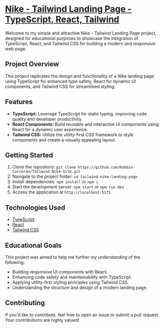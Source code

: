 # [Nike - Tailwind Landing Page - TypeScript, React, Tailwind](https://nike-tailwind-landing-page.vercel.app/)

Welcome to my simple and attractive Nike - Tailwind Landing Page project, designed for educational purposes to showcase the integration of TypeScript, React, and Tailwind CSS for building a modern and responsive web page.

## Project Overview

This project replicates the design and functionality of a Nike landing page using TypeScript for enhanced type safety, React for dynamic UI components, and Tailwind CSS for streamlined styling.

## Features

- **TypeScript:** Leverage TypeScript for static typing, improving code quality and developer productivity.
- **React Components:** Build reusable and interactive UI components using React for a dynamic user experience.
- **Tailwind CSS:** Utilize the utility-first CSS framework to style components and create a visually appealing layout.

## Getting Started

1. Clone the repository: `git clone https://github.com/Robbie-Corcoran/Tailwind-Nike-Site.git`
2. Navigate to the project folder: `cd tailwind-nike-landing-page`
3. Install dependencies: `npm install` or `npm i`
4. Start the development server: `npm start` or `npm run dev`
5. Access the application at `http://localhost:5173`.

## Technologies Used

- [TypeScript](https://www.typescriptlang.org/)
- [React](https://reactjs.org/)
- [Tailwind CSS](https://tailwindcss.com/)

## Educational Goals

This project was aimed to help me further my understanding of the following:

- Building responsive UI components with React.
- Enhancing code safety and maintainability with TypeScript.
- Applying utility-first styling principles using Tailwind CSS.
- Understanding the structure and design of a modern landing page.

## Contributing

If you'd like to contribute, feel free to open an issue or submit a pull request. Your contributions are highly valued!